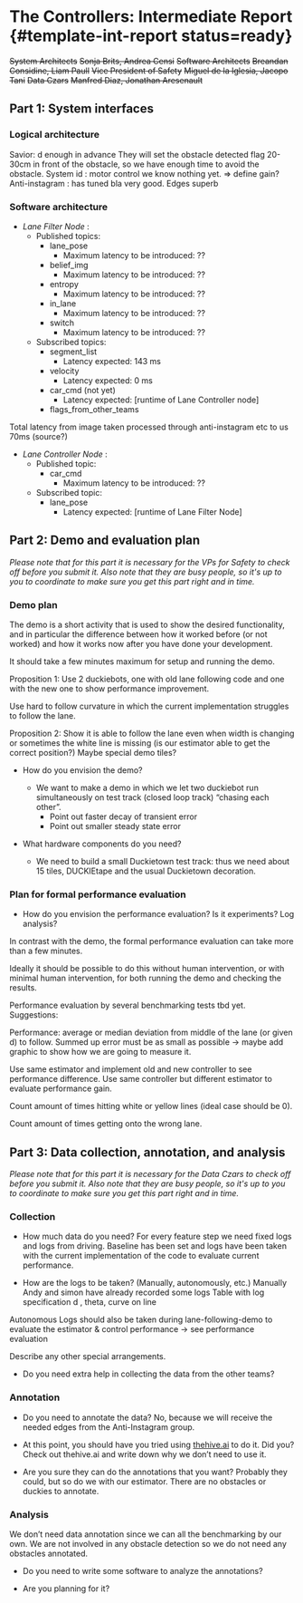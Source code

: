 #  The Controllers: Intermediate Report {#template-int-report status=ready}

<!--
_It's time to commit on what you are building, and to make sure that it fits with everything else._

This consists of 3 parts:

- Part 1: System interfaces: Does your piece fit with everything else? You will have to convince both system architect and software architect and they must sign-off on this.

- Part 2: Demo and evaluation plan: Do you have a credible plan for evaluating what you are building? You will have to convince the VPs of Safety and they must sign-off on this.

- Part 3: Data collection, annotation, and analysis: Do you have a credible plan for collecting, annotating and analyzing the data? You will have to convince the data czars and they must sign-off on this.
-->


<div markdown="1">

 <col2 id='checkoff-people-intermediate-report' figure-id="tab:checkoff-people-intermediate-report" figure-caption="Intermediate Report Supervisors">
    <s>System Architects</s>                         <s>Sonja Brits, Andrea Censi</s>
    <s>Software Architects</s>                       <s>Breandan Considine, Liam Paull</s>
    <s>Vice President of Safety</s>                  <s>Miguel de la Iglesia, Jacopo Tani</s>
    <s>Data Czars</s>                                <s>Manfred Diaz, Jonathan Aresenault</s>
 </col2>

</div>

## Part 1: System interfaces

<!--
Please note that for this part it is necessary for the system architect and software architect to check off before you submit it. Also note that they are busy people, so it's up to you to coordinate to make sure you get this part right and in time.
-->

### Logical architecture

<!--
- Please describe in detail what the desired functionality will be. What will happen when we click "start"?


We assume that the Duckiebot is placed on the right lane of the roadwithin a defined boundary for the initial pose. By starting the lane-follower it should begin to follow its lane, whether it is straight or curved, until we pressclick “stop”. The lane following module consistsconsisting of two parts, an estimation of the current position and a controller. 

Additionally, the Duckiebot will stop between 6 to 0 cm (given by the Explicit Coordination Team) from the red line in order to enable the navigation through the intersection. The navigation through an intersection is out of scope. The Lane Following module will start again after the intersection, triggered by the Finite state machine. 

We are receiving a d (distance to the middle of the right lane) from the Saviors Team, in case there is an obstacle on the lane. The Saviors Team will compensate the delay and send us the d 30-40 cm from obstacle in advance. Out of scope is the controlled obstacle avoidance involving leaving the right lane. This case is determined by a flag sent from the Saviors module and the Duckiebot will stop. 
There is also a stop flag received from the stop_line_filter_node. We will introduce priorities to the several flags received to decide how to duckiebot should behave.

Parking
When the parking flag is active, the controller node stops running until the flag is inactive

- Please describe for each quantity, what are reasonable target values. (The system architect will verify that these need to be coherent with others.)

The Duckiebot should only run at a maximum velocity of x m/s for optimal controllability. The reason for the limited velocity is the low image update frequency which limits our pose estimation update. Hence a lower velocity enhances the performance of our controlled lane following. Image update too slow hence pose estimation limited=> Slower velocity better pose trajectory. Since not every Duckiebot has the same gain set, we will pass the desired velocity to team System Identification. Their module will convert the demanded velocity to the according input voltage for the motor.  

Whenever we detect a red line, we will slow down the duckiebot. 

Intersection 0-6cm , +-10° 

Savior: not leaving lane, not hitting duck

- Please describe any assumption you might have about the other modules, that must be verified for you to provide the functionality above.
-->

Savior: d enough in advance They will set the obstacle detected flag 20-30cm in front of the obstacle, so we have enough time to avoid the obstacle.
System id : motor control we know nothing yet. => define gain? 
Anti-instagram : has tuned bla very good. Edges superb


<!--
The above must have a check-off by the software architect:

System architect check-off: I, XXX, (agree / do not agree) that the above is compatible with system-level constraints.
-->

### Software architecture

- _Lane Filter Node_ :
  - Published topics:
    - lane_pose
      - Maximum latency to be introduced: ??
    - belief_img
      - Maximum latency to be introduced: ??
    - entropy
      - Maximum latency to be introduced: ??
    - in_lane
      - Maximum latency to be introduced: ??
    - switch
      - Maximum latency to be introduced: ??
  - Subscribed topics:
    - segment_list
      - Latency expected: 143 ms
    - velocity
      - Latency expected: 0 ms
    - car_cmd (not yet)
      - Latency expected: [runtime of Lane Controller node]
    - flags_from_other_teams

Total latency from image taken processed through anti-instagram etc to us  70ms (source?)

- _Lane Controller Node_ :
  - Published topic:
    - car_cmd
      - Maximum latency to be introduced: ??
  - Subscribed topic: 
    - lane_pose
      - Latency expected: [runtime of Lane Filter Node]

<!--
- Please describe the list of nodes that you are developing or modifying.

- For each node, list the published and subscribed topics.

- For each subscribed topic, describe the assumption about the latency introduced by the previous modules.

- For each published topic, describe the maximum latency that you will introduce.
-->

<!--
The above must have a check-off by the software architect:

Software architect check-off: I, XXX, (agree / do not agree) that the above is compatible with system-level constraints.
-->

## Part 2: Demo and evaluation plan


_Please note that for this part it is necessary for the VPs for Safety to check off before you submit it. Also note that they are busy people, so it's up to you to coordinate to make sure you get this part right and in time._

### Demo plan

The demo is a short activity that is used to show the desired functionality, and in particular the difference between how it worked before (or not worked) and how it works now after you have done your development.

It should take a few minutes maximum for setup and running the demo.

Proposition 1:
Use 2 duckiebots, one with old lane following code and one with the new one to show performance improvement.

Use hard to follow curvature in which the current implementation struggles to follow the lane.



Proposition 2:
Show it is able to follow the lane even when width is changing or sometimes the white line is missing (is our estimator able to get the correct position?)
Maybe special demo tiles?


- How do you envision the demo?
  - We want to make a demo in which we let two duckiebot run simultaneously on test track (closed loop track) “chasing each other”.
    - Point out faster decay of transient error
    - Point out smaller steady state error

- What hardware components do you need?
    - We need to build a small Duckietown test track: thus we need about 15 tiles, DUCKIEtape and the usual Duckietown decoration.

### Plan for formal performance evaluation

- How do you envision the performance evaluation? Is it experiments? Log analysis?

In contrast with the demo, the formal performance evaluation can take more than a few minutes.

Ideally it should be possible to do this without human intervention, or with minimal human intervention, for both running the demo and checking the results.

Performance evaluation by several benchmarking tests tbd yet.
Suggestions:

Performance: average or median deviation from middle of the lane (or given d) to follow. Summed up error must be as small as possible → maybe add graphic to show how we are going to measure it.

Use same estimator and implement old and new controller to see performance difference.
Use same controller but different estimator to evaluate performance gain.

Count amount of times hitting white or yellow lines (ideal case should be 0).

Count amount of times getting onto the wrong lane.

<!--
Check-off by Duckietown Vice-President of Safety:

Duckietown Vice-President of Safety: I, (believe / do not believe) that the performance evaluation above is
-->
## Part 3: Data collection, annotation, and analysis

_Please note that for this part it is necessary for the Data Czars to check off before you submit it. Also note that they are busy people, so it's up to you to coordinate to make sure you get this part right and in time._

### Collection

- How much data do you need?
For every feature step we need fixed logs and logs from driving. Baseline has been set and logs have been taken with the current implementation of the code to evaluate current performance.

- How are the logs to be taken? (Manually, autonomously, etc.)
Manually
Andy and simon have already recorded some logs
Table with log specification d , theta, curve on line

Autonomous
Logs should also be taken during lane-following-demo to evaluate the estimator & control performance → see performance evaluation

Describe any other special arrangements.

- Do you need extra help in collecting the data from the other teams?



### Annotation

- Do you need to annotate the data? No, because we will receive the needed edges from the Anti-Instagram group. 

- At this point, you should have you tried using [thehive.ai](https://thehive.ai/) to do it. Did you?
Check out thehive.ai and write down why we don’t need to use it.

- Are you sure they can do the annotations that you want?
Probably they could, but so do we with our estimator. There are no obstacles or duckies to annotate.

### Analysis

We don’t need data annotation since we can all the benchmarking by our own. We are not involved in any obstacle detection so we do not need any obstacles annotated.
- Do you need to write some software to analyze the annotations?

- Are you planning for it?

<!--
Check-off by Data Zars:

Data czars check-off: We, XXX and YYY, (believe / do not believe) that the plan above is well structured, and that we can provide the level of support requested.
-->

